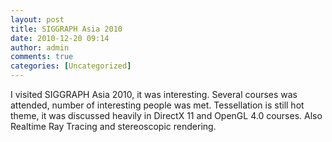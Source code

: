 ```yaml
---
layout: post
title: SIGGRAPH Asia 2010
date: 2010-12-20 09:14
author: admin
comments: true
categories: [Uncategorized]
---
```

I visited SIGGRAPH Asia 2010, it  was interesting. Several courses was attended, number of interesting people  was met. Tessellation is still hot theme, it was discussed heavily in DirectX 11 and OpenGL 4.0 courses. Also Realtime Ray Tracing and stereoscopic rendering.
